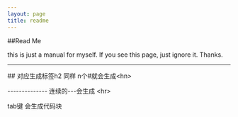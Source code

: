 ```yaml
---
layout: page
title: readme
---
```

##Read Me

this is just a manual for myself. If you see this page, just ignore it. Thanks.

--------------------

\## 对应生成标签h2  同样   n个\#就会生成\<hn\>

\--------------  连续的\---会生成 \<hr\>

tab键    会生成代码块

